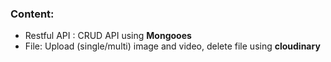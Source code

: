 ### Content:
- Restful API : CRUD API using **Mongooes**
- File: Upload (single/multi) image and video, delete file using **cloudinary**
